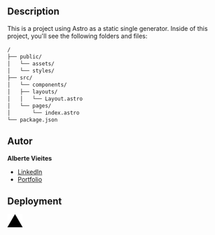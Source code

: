 ## Description
This is a project using Astro as a static single generator.
Inside of this project, you'll see the following folders and files:

```
/
├── public/
│   └── assets/
│   └── styles/
├── src/
│   └── components/
│   ├── layouts/
│   │   └── Layout.astro
│   └── pages/
│       └── index.astro
└── package.json
```

## Autor
**Alberte Vieites**

* [LinkedIn](https://www.linkedin.com/in/albertevieites)
* [Portfolio](http://www.albertevieites.com/)

## Deployment
<a href="https://alberte-portfolio.vercel.app/">
  <img height="30" src="./public/images/vercel-icon-dark.svg"/>
</a>
